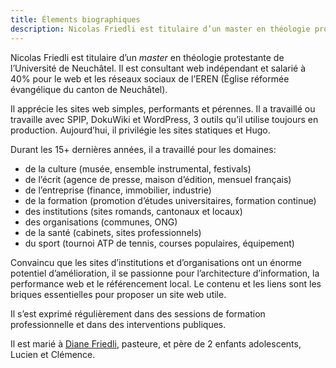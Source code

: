 ```yaml
---
title: Élements biographiques
description: Nicolas Friedli est titulaire d’un master en théologie protestante de l’Université de Neuchâtel. Il est consultant web indépendant et responsable web pour une institution neuchâteloise.
---
```


Nicolas Friedli est titulaire d’un *master* en théologie protestante de l’Université de Neuchâtel. Il est consultant web indépendant et salarié à 40% pour le web et les réseaux sociaux de l’EREN (Église réformée évangélique du canton de Neuchâtel).

Il apprécie les sites web simples, performants et pérennes. Il a travaillé ou travaille avec SPIP, DokuWiki et WordPress, 3 outils qu’il utilise toujours en production. Aujourd’hui, il privilégie les sites statiques et Hugo.

Durant les 15+ dernières années, il a travaillé pour les domaines:

- de la culture (musée, ensemble instrumental, festivals)
- de l’écrit (agence de presse, maison d’édition, mensuel français)
- de l’entreprise (finance, immobilier, industrie)
- de la formation (promotion d’études universitaires, formation continue)
- des institutions (sites romands, cantonaux et locaux)
- des organisations (communes, ONG)
- de la santé (cabinets, sites professionnels)
- du sport (tournoi ATP de tennis, courses populaires, équipement)

Convaincu que les sites d’institutions et d’organisations ont un énorme potentiel d’amélioration, il se passionne pour l’architecture d’information, la performance web et le référencement local. Le contenu et les liens sont les briques essentielles pour proposer un site web utile.

Il s’est exprimé régulièrement dans des sessions de formation professionnelle et dans des interventions publiques.

Il est marié à [Diane Friedli](https://dianefriedli.ch/), pasteure, et père de 2 enfants adolescents, Lucien et Clémence.
